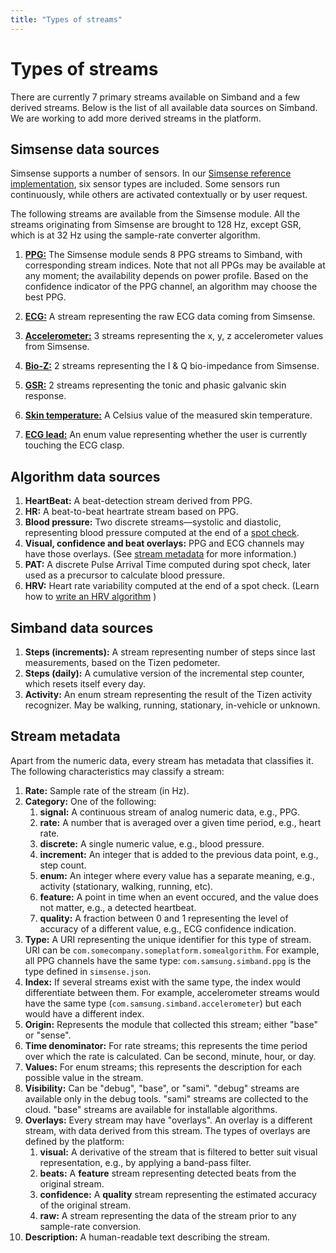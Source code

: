 ```yaml
---
title: "Types of streams"
---
```


# Types of streams

There are currently 7 primary streams available on Simband and a few derived streams. Below is the list of all available data sources on Simband. We are working to add more derived streams in the platform.

## Simsense data sources

Simsense supports a number of sensors. In our [Simsense reference implementation][2], six sensor types are included. Some sensors run continuously, while others are activated contextually or by user request. 

The following streams are available from the Simsense module. All the streams originating from Simsense are brought to 128 Hz, except GSR, which is at 32 Hz using the sample-rate converter algorithm.

1. [**PPG:**][3] The Simsense module sends 8 PPG streams to Simband, with corresponding stream indices.
        Note that not all PPGs may be available at any moment; the availability depends on power profile. Based on the confidence indicator of the PPG channel, an algorithm may choose the best PPG.

1. [**ECG:**][4] A stream representing the raw ECG data coming from Simsense.
1. [**Accelerometer:**](/sensor-module/sensor-module-documentation/simsense.html#accelerometer) 3 streams representing the x, y, z accelerometer values from Simsense.
1. [**Bio-Z:**][5] 2 streams representing the I & Q bio-impedance from Simsense.
1. [**GSR:**][6] 2 streams representing the tonic and phasic galvanic skin response.
1. [**Skin temperature:**][7] A Celsius value of the measured skin temperature.
1. [**ECG lead:**][4] An enum value representing whether the user is currently touching the ECG clasp.

## Algorithm data sources

1. **HeartBeat:** A beat-detection stream derived from PPG.
1. **HR:** A beat-to-beat heartrate stream based on PPG.
1. **Blood pressure:** Two discrete streams—systolic and diastolic, representing blood pressure computed at the end of a [spot check][1].
1. **Visual, confidence and beat overlays:** PPG and ECG channels may have those overlays. (See [stream metadata][8] for more information.)
1. **PAT:** A discrete Pulse Arrival Time computed during spot check, later used as a precursor to calculate blood pressure.  
1. **HRV:** Heart rate variability computed at the end of a spot check. (Learn how to [write an HRV algorithm][9] )

## Simband data sources

1. **Steps (increments):** A stream representing number of steps since last measurements, based on the Tizen pedometer.
1. **Steps (daily):** A cumulative version of the incremental step counter, which resets itself every day.
1. **Activity:** An enum stream representing the result of the Tizen activity recognizer. May be walking, running, stationary, in-vehicle or unknown.

## Stream metadata
Apart from the numeric data, every stream has metadata that classifies it.
The following characteristics may classify a stream:

1. **Rate:** Sample rate of the stream (in Hz).
1. **Category:** One of the following:
   1. **signal:** A continuous stream of analog numeric data, e.g., PPG.
   1. **rate:** A number that is averaged over a given time period, e.g., heart rate.
   1. **discrete:** A single numeric value, e.g., blood pressure.
   1. **increment:** An integer that is added to the previous data point, e.g., step count.
   1. **enum:** An integer where every value has a separate meaning, e.g., activity (stationary, walking, running, etc).
   1. **feature:** A point in time when an event occured, and the value does not matter, e.g., a detected heartbeat.
   1. **quality:** A fraction between 0 and 1 representing the level of accuracy of a different value, e.g., ECG confidence indication.
1. **Type:** A URI representing the unique identifier for this type of stream. URI can be `com.somecompany.someplatform.somealgorithm`. For example, all PPG channels have the same type: `com.samsung.simband.ppg` is the type defined in `simsense.json`. 
1. **Index:** If several streams exist with the same type, the index would differentiate between them.
    For example, accelerometer streams would have the same type (`com.samsung.simband.accelerometer`) but each would have a different index.
1. **Origin:** Represents the module that collected this stream; either "base" or "sense".
1. **Time denominator:** For rate streams; this represents the time period over which the rate is calculated. Can be second, minute, hour, or day.
1. **Values:** For enum streams; this represents the description for each possible value in the stream.
1. **Visibility:** Can be "debug", "base", or "sami". "debug" streams are available only in the debug tools. "sami" streams are collected to the cloud. "base" streams are available for installable algorithms.
1. **Overlays:** Every stream may have "overlays". An overlay is a different stream, with data derived from this stream.
   The types of overlays are defined by the platform:
   1. **visual:** A derivative of the stream that is filtered to better suit visual representation, e.g., by applying a band-pass filter.
   1. **beats:** A **feature** stream representing detected beats from the original stream.
   1. **confidence:** A **quality** stream representing the estimated accuracy of the original stream.
   1. **raw:** A stream representing the data of the stream prior to any sample-rate conversion.
1. **Description:** A human-readable text describing the stream.



[1]: /simband/simband-documentation/applications/#spot-check "What is a spot check?"
[2]: /sensor-module/sensor-module-documentation/simsense.html "Simsense"
[3]: /sensor-module/sensor-module-documentation/simsense.html#ppg "What is PPG?"
[4]: /sensor-module/sensor-module-documentation/simsense.html#ecg "What is ECG?"
[5]: /sensor-module/sensor-module-documentation/simsense.html#bio-z "What is Bio-Z?"
[6]: /sensor-module/sensor-module-documentation/simsense.html#gsr "What is GSR?"
[7]: /sensor-module/sensor-module-documentation/simsense.html#skin-temperature "What is Skin temperature?"
[8]:/simband/simband-documentation/semantics-of-simband/types-streams.html#stream-metadata "Meta data"
[9]: /simband/simband-documentation/writing-algorithms-using-simband-api.html "Your first Simband algorithm"
